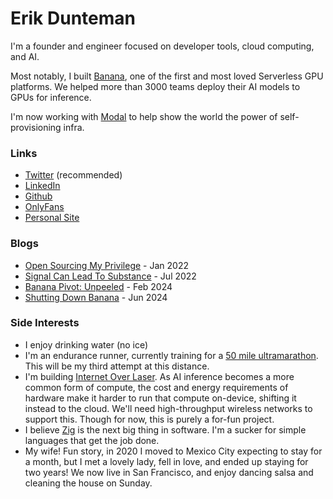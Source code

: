 # Erik Dunteman

I'm a founder and engineer focused on developer tools, cloud computing, and AI.

Most notably, I built [Banana](https://banana.dev), one of the first and most loved Serverless GPU platforms. We helped more than 3000 teams deploy their AI models to GPUs for inference.

I'm now working with [Modal](https://modal.com) to help show the world the power of self-provisioning infra.

### Links
- [Twitter](https://twitter.com/erikdunteman) (recommended)
- [LinkedIn](https://linkedin.com/in/edunteman)
- [Github](https://github.com/erik-dunteman)
- [OnlyFans](https://youtu.be/dQw4w9WgXcQ)
- [Personal Site](/)

### Blogs
- [Open Sourcing My Privilege](blog/open-sourcing-my-privilege) - Jan 2022
- [Signal Can Lead To Substance](blog/signal-can-lead-to-substance) - Jul 2022
- [Banana Pivot: Unpeeled](blog/banana-pivot-unpeeled) - Feb 2024
- [Shutting Down Banana](blog/shutting-down-banana) - Jun 2024

### Side Interests
- I enjoy drinking water (no ice)
- I'm an endurance runner, currently training for a [50 mile ultramarathon](https://www.spartantrail.com/golden-gate-trail-classic). This will be my third attempt at this distance.
- I'm building [Internet Over Laser](https://x.com/erikdunteman/status/1824296804151972054). As AI inference becomes a more common form of compute, the cost and energy requirements of hardware make it harder to run that compute on-device, shifting it instead to the cloud. We'll need high-throughput wireless networks to support this. Though for now, this is purely a for-fun project.
- I believe [Zig](https://ziglang.org) is the next big thing in software. I'm a sucker for simple languages that get the job done.
- My wife! Fun story, in 2020 I moved to Mexico City expecting to stay for a month, but I met a lovely lady, fell in love, and ended up staying for two years! We now live in San Francisco, and enjoy dancing salsa and cleaning the house on Sunday.